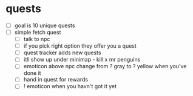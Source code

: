 # quests

- [ ] goal is 10 unique quests
- [ ] simple fetch quest
    - [ ] talk to npc
    - [ ] if you pick right option they offer you a quest
    - [ ] quest tracker adds new quests
    - [ ] itll show up under minimap - kill x mr penguins
    - [ ] emoticon above npc change from ? gray to ? yellow when you've done it
    - [ ] hand in quest for rewards
    - [ ] ! emoticon when you havn't got it yet
